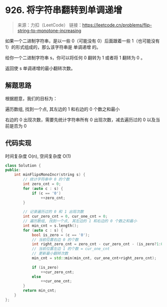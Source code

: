 # 926. 将字符串翻转到单调递增
> 来源：力扣（LeetCode）
链接：https://leetcode.cn/problems/flip-string-to-monotone-increasing

如果一个二进制字符串，是以一些 0（可能没有 0）后面跟着一些 1（也可能没有 1）的形式组成的，那么该字符串是 单调递增 的。

给你一个二进制字符串 s，你可以将任何 0 翻转为 1 或者将 1 翻转为 0 。

返回使 s 单调递增的最小翻转次数。


## 解题思路
根据题意，我们的目标为：

遍历数组, 找到一个点, 其左边的 1 和右边的 0 个数之和最小

右边的 0 出现次数，需要先统计字符串所有 0 出现次数，减去遍历过的 0 以及当前是否为 0



## 代码实现
时间复杂度 O(n), 空间复杂度 O(1)
```cpp
class Solution {
public:
    int minFlipsMonoIncr(string s) {
        // 统计字符串中 0 的个数
        int zero_cnt = 0;
        for (auto c : s) {
            if (c == '0')
                ++zero_cnt;
        }
        
        // 记录遍历过的 0 和 1 出现次数
        int cur_zero_cnt = 0, cur_one_cnt = 0;
        // 遍历数组, 找到一个点, 其左边的 1 和右边的 0 个数之和最小
        int min_cnt = s.length();
        for (auto c : s) {
            bool is_zero = (c == '0');
            // 当前位置右边 0 的个数
            int right_zero_cnt = zero_cnt - cur_zero_cnt - (is_zero?1:0);
            // 当前位置左边 1 的个数 = cur_one_cnt
            // 更新最小翻转次数
            min_cnt = std::min(min_cnt, cur_one_cnt+right_zero_cnt);
    
            if (is_zero)
                ++cur_zero_cnt;
            else
                ++cur_one_cnt;
        }
        return min_cnt;
    }
};
```